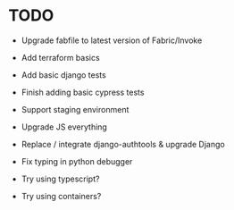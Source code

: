 TODO
====

* Upgrade fabfile to latest version of Fabric/Invoke
* Add terraform basics
* Add basic django tests
* Finish adding basic cypress tests
* Support staging environment
* Upgrade JS everything
* Replace / integrate django-authtools & upgrade Django
* Fix typing in python debugger


* Try using typescript?
* Try using containers?
